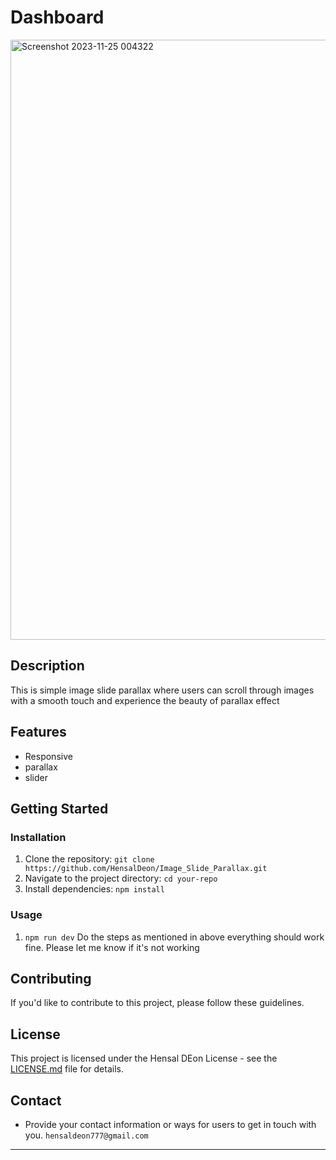 # Dashboard

<img width="960" alt="Screenshot 2023-11-25 004322" src="https://github.com/HensalDeon/Image_Slide_Parallax/assets/120702682/f6142d82-1c0f-4f4a-8eaa-6090a7bed5fb">


## Description

This is simple image slide parallax where users can scroll through images with a smooth touch and experience the beauty of parallax effect

## Features

-   Responsive
-   parallax
-   slider

## Getting Started

### Installation

1. Clone the repository: `git clone https://github.com/HensalDeon/Image_Slide_Parallax.git`
2. Navigate to the project directory: `cd your-repo`
3. Install dependencies: `npm install`

### Usage

1. `npm run dev`
Do the steps as mentioned in above everything should work fine. Please let me know if it's not working

## Contributing

If you'd like to contribute to this project, please follow these guidelines.

## License

This project is licensed under the Hensal DEon License - see the [LICENSE.md](LICENSE.md) file for details.

## Contact

-   Provide your contact information or ways for users to get in touch with you.
    `hensaldeon777@gmail.com`

---
